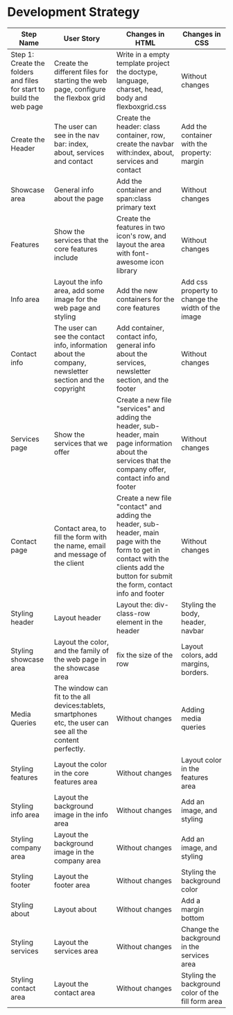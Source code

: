 # Development Strategy


| Step Name | User Story | Changes in HTML | Changes in CSS |
| --- | --- | --- | --- |
| Step 1: Create the folders and files for start to build the web page | Create the different files for starting the web page, configure the flexbox grid  | Write in a empty template project the doctype, language, charset, head, body and flexboxgrid.css | Without changes |
| Create the Header | The user can see in the nav bar: index, about, services and contact   | Create the header: class container, row, create the navbar with:index, about, services and contact | Add the container with the property: margin |
| Showcase area | General info about the page  | Add the container and span:class primary text | Without changes|
| Features | Show the services that the core features include   | Create the features in two icon's row, and layout the area with font-awesome icon library | Without changes|
| Info area | Layout the info area, add some image for the web page and styling | Add the new containers for the core features  | Add css property to change the width of the image |
| Contact info | The user can see the contact info, information about the company, newsletter section and the copyright  | Add container, contact info, general info about the services, newsletter section, and the footer | Without changes |
| Services  page  | Show the services that we offer  | Create a new file "services" and adding the header, sub-header, main page information about the services that the company offer, contact info and footer | Without changes |
| Contact  page  | Contact area, to fill the form with the name, email and message of the client | Create a new file "contact" and adding the header, sub-header, main page with the form to get in contact with the clients add the button for submit the form, contact info and footer | Without changes |
| Styling header | Layout header | Layout the: div-class-row element in the header  | Styling the body, header, navbar  |
| Styling showcase area | Layout the color, and the family of the web page in the showcase area | fix the size of the row  | Layout colors, add margins, borders.  |
 Media Queries |The window can fit to the all devices:tablets, smartphones etc, the user can see all the content perfectly. | Without changes  | Adding media queries   | 
| Styling features | Layout the color in the core features area |  Without changes   | Layout color in the features area |
| Styling info area | Layout the background image  in the info area |  Without changes   | Add an image, and styling |
| Styling company area | Layout the background image  in the company area |  Without changes   | Add an image, and styling |
| Styling footer | Layout the footer area |  Without changes   | Styling the background color  |
| Styling about | Layout about |  Without changes   | Add a margin bottom  |
| Styling services  |Layout the services area |  Without changes   | Change the background in the services area  |
| Styling contact area   |Layout the contact area |  Without changes   | Styling the background color of the fill form area    |